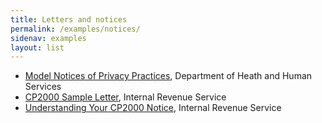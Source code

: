 ```yaml
---
title: Letters and notices
permalink: /examples/notices/
sidenav: examples
layout: list
---
```


- [Model Notices of Privacy Practices](https://www.hhs.gov/hipaa/for-professionals/privacy/guidance/model-notices-privacy-practices/index.html), Department of Heath and Human Services
- [CP2000 Sample Letter](https://www.irs.gov/pub/notices/cp2000_english.pdf), Internal Revenue Service
- [Understanding Your CP2000 Notice](https://www.irs.gov/individuals/understanding-your-cp2000-notice), Internal Revenue Service

